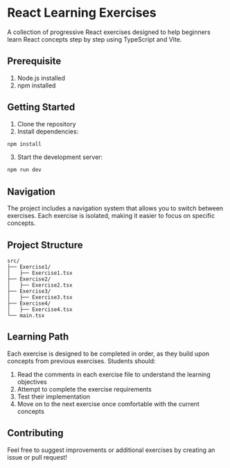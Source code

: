 # React Learning Exercises

A collection of progressive React exercises designed to help beginners learn React concepts step by step using TypeScript and Vite.

## Prerequisite

1. Node.js installed
2. npm installed

## Getting Started

1. Clone the repository
2. Install dependencies:

```bash
npm install
```

3. Start the development server:

```bash
npm run dev
```

## Navigation

The project includes a navigation system that allows you to switch between exercises. Each exercise is isolated, making it easier to focus on specific concepts.

## Project Structure

```
src/
├── Exercise1/
│   ├── Exercise1.tsx
├── Exercise2/
│   ├── Exercise2.tsx
├── Exercise3/
│   ├── Exercise3.tsx
├── Exercise4/
│   ├── Exercise4.tsx
└── main.tsx
```

## Learning Path

Each exercise is designed to be completed in order, as they build upon concepts from previous exercises. Students should:

1. Read the comments in each exercise file to understand the learning objectives
2. Attempt to complete the exercise requirements
3. Test their implementation
4. Move on to the next exercise once comfortable with the current concepts

## Contributing

Feel free to suggest improvements or additional exercises by creating an issue or pull request!
